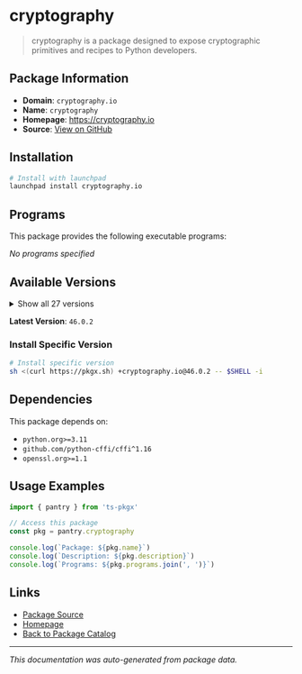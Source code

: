 # cryptography

> cryptography is a package designed to expose cryptographic primitives and recipes to Python developers.

## Package Information

- **Domain**: `cryptography.io`
- **Name**: `cryptography`
- **Homepage**: https://cryptography.io
- **Source**: [View on GitHub](https://github.com/pkgxdev/pantry/tree/main/projects/cryptography.io/package.yml)

## Installation

```bash
# Install with launchpad
launchpad install cryptography.io
```

## Programs

This package provides the following executable programs:

*No programs specified*

## Available Versions

<details>
<summary>Show all 27 versions</summary>

- `46.0.2`, `46.0.1`, `46.0.0`, `45.0.7`, `45.0.6`
- `45.0.5`, `45.0.4`, `45.0.3`, `45.0.2`, `45.0.1`
- `45.0.0`, `44.0.3`, `44.0.2`, `44.0.1`, `44.0.0`
- `43.0.3`, `43.0.2`, `43.0.1`, `43.0.0`, `42.0.8`
- `42.0.7`, `42.0.6`, `42.0.5`, `42.0.4`, `42.0.3`
- `42.0.2`, `42.0.1`

</details>

**Latest Version**: `46.0.2`

### Install Specific Version

```bash
# Install specific version
sh <(curl https://pkgx.sh) +cryptography.io@46.0.2 -- $SHELL -i
```

## Dependencies

This package depends on:

- `python.org>=3.11`
- `github.com/python-cffi/cffi^1.16`
- `openssl.org>=1.1`

## Usage Examples

```typescript
import { pantry } from 'ts-pkgx'

// Access this package
const pkg = pantry.cryptography

console.log(`Package: ${pkg.name}`)
console.log(`Description: ${pkg.description}`)
console.log(`Programs: ${pkg.programs.join(', ')}`)
```

## Links

- [Package Source](https://github.com/pkgxdev/pantry/tree/main/projects/cryptography.io/package.yml)
- [Homepage](https://cryptography.io)
- [Back to Package Catalog](../../package-catalog.md)

---

*This documentation was auto-generated from package data.*
